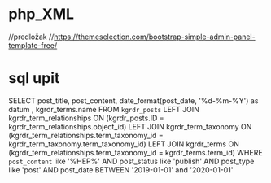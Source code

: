 # php_XML

//predložak 
//https://themeselection.com/bootstrap-simple-admin-panel-template-free/


# sql upit
SELECT post_title, post_content, date_format(post_date, '%d-%m-%Y') as datum , kgrdr_terms.name
FROM `kgrdr_posts`
   LEFT JOIN kgrdr_term_relationships ON (kgrdr_posts.ID = kgrdr_term_relationships.object_id)
        LEFT JOIN kgrdr_term_taxonomy ON (kgrdr_term_relationships.term_taxonomy_id = kgrdr_term_taxonomy.term_taxonomy_id)
        LEFT JOIN kgrdr_terms ON (kgrdr_term_relationships.term_taxonomy_id = kgrdr_terms.term_id)
WHERE `post_content` like '%HEP%' 
AND post_status like 'publish' AND post_type like 'post' 
AND post_date BETWEEN '2019-01-01' and '2020-01-01'